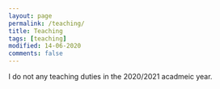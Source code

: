 ```yaml
---
layout: page
permalink: /teaching/
title: Teaching
tags: [teaching]
modified: 14-06-2020
comments: false
---
```


<p align="left"> I do not any teaching duties in the 2020/2021 acadmeic year. </p>
